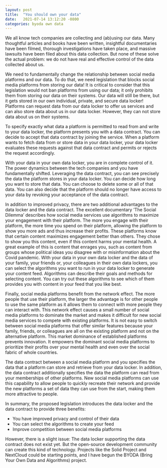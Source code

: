 ```yaml
---
layout: post
title:  "You should own your data"
date:   2021-07-14 13:12:20 -0800
categories: byoda own data
---
```

We all know tech companies are collecting and (ab)using our data. Many thoughtful articles and books have been written, insightful documentaries have been filmed, thorough investigations have taken place, and massive lawsuits have been filed about this data collection. But none of these solve the actual problem: we do not have real and effective control of the data collected about us.

We need to fundamentally change the relationship between social media platforms and our data. To do that, we need legislation that blocks social media platforms from storing our data! It is critical to consider that this legislation would not ban platforms from using our data; it only prohibits them from storing our data on their systems. Our data will still be there, but it gets stored in our own individual, private, and secure data locker! Platforms can request data from our data locker to offer us services and can also store data about us in our data locker. However, they can not store data about us on their systems.

To specify exactly what data a platform is permitted to read from and write to your data locker, the platform presents you with a data contract. You can decide to accept that data contract by joining the service. When a platform wants to fetch data from or store data in your data locker, your data locker evaluates these requests against that data contract and permits or rejects the request accordingly.

With your data in your own data locker, you are in complete control of it. The power dynamics between the tech companies and you have fundamentally shifted. Leveraging the data contract, you can see precisely the data the platform stores in your data locker. You can decide how long you want to store that data. You can choose to delete some or all of that data. You can also decide that the platform should no longer have access to your data by revoking your acceptance of the data contract.

In addition to improved privacy, there are two additional advantages to the data locker and the data contract. The excellent documentary ‘The Social Dilemma’ describes how social media services use algorithms to maximize your engagement with their platform. The more you engage with their platform, the more time you spend on their platform, allowing the platform to show you more ads and thus increase their profits. These platforms know that certain content maximizes engagement better than others. They chose to show you this content, even if this content harms your mental health. A great example of this is content that enrages you, such as content from groups whose political ideas you disagree with or misinformation about the Covid pandemic. With your data in your own data locker and the data of your family, your friends or, your colleagues in their own data lockers, you can select the algorithms you want to run in your data locker to generate your content feed. Algorithms can describe their goals and methods for selecting content. You can try out these algorithms to see which of them provides you with content in your feed that you like best.

Finally, social media platforms benefit from the network effect. The more people that use their platform, the larger the advantage is for other people to use the same platform as it allows them to connect with more people they can interact with. This network effect causes a small number of social media platforms to dominate the market and makes it difficult for new social media services to compete with existing platforms. It is not easy to switch between social media platforms that offer similar features because your family, friends, or colleagues are all on the existing platform and not on the alternative platform. This market dominance of established platforms prevents innovation. It empowers the dominant social media platforms to prioritize their profits over your mental health and even over the social fabric of whole countries.

The data contract between a social media platform and you specifies the data that a platform can store and retrieve from your data locker. In addition, the data contract additionally specifies the data the platform can read from your memberships of other platforms. New social media platforms can use this capability to allow people to quickly recreate their network and provide the new platforms a set of data they can use from the start, making them more attractive to people.

In summary, the proposed legislation introduces the data locker and the data contract to provide three benefits:

- You have improved privacy and control of their data
- You can select the algorithms to create your feed
- Improve competition between social media platforms

However, there is a slight issue: The data locker supporting the data contract does not exist yet. But the open-source development community can create this kind of technology. Projects like the Solid Project and NextCloud could be starting points, and I have begun the BYODA (Bring Your Own Data and Algorithms) project.
